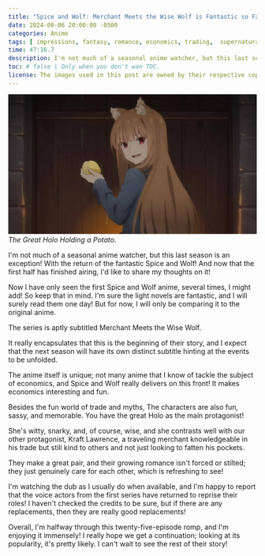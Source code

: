 ```yaml
---
title: "Spice and Wolf: Merchant Meets the Wise Wolf is Fantastic so Far!"
date: 2024-08-06 20:00:00 -0500
categories: Anime
tags: [ impressions, fantasy, romance, economics, trading,  supernatural, story, characters, plot ]
time: 47:16.7
description: I'm not much of a seasonal anime watcher, but this last season is an exception! With the return of the fantastic Spice and Wolf! And now that the first half has finished airing, I'd like to share my thoughts on it!
toc: # false | Only when you don't wan TOC.
license: The images used in this post are owned by their respective copyright owners. All rights reserved.  
---
```

![The Great Holo Holding a Potato.](/assets/images/2024-08-06-spice-and-wolf-merchant-meets-the-wise-wolf-is-fantastic-so-far!/the-great-holo-holding-a-potato.jpg)
_The Great Holo Holding a Potato._

I'm not much of a seasonal anime watcher, but this last season is an exception! With the return of the fantastic Spice and Wolf! And now that the first half has finished airing, I'd like to share my thoughts on it!

Now I have only seen the first Spice and Wolf anime, several times, I might add! So keep that in mind. I'm sure the light novels are fantastic, and I will surely read them one day! But for now, I will only be comparing it to the original anime.

The series is aptly subtitled Merchant Meets the Wise Wolf.

It really encapsulates that this is the beginning of their story, and I expect that the next season will have its own distinct subtitle hinting at the events to be unfolded.

The anime itself is unique; not many anime that I know of tackle the subject of economics, and Spice and Wolf really delivers on this front! It makes economics interesting and fun.

Besides the fun world of trade and myths, The characters are also fun, sassy, and memorable. You have the great Holo as the main protagonist!

She's witty, snarky, and, of course, wise, and she contrasts well with our other protagonist, Kraft Lawrence, a traveling merchant knowledgeable in his trade but still kind to others and not just looking to fatten his pockets.

They make a great pair, and their growing romance isn't forced or stilted; they just genuinely care for each other, which is refreshing to see!

I'm watching the dub as I usually do when available, and I'm happy to report that the voice actors from the first series have returned to reprise their roles! I haven't checked the credits to be sure, but if there are any replacements, then they are really good replacements!

Overall, I'm halfway through this twenty-five-episode romp, and I'm enjoying it immensely! I really hope we get a continuation; looking at its popularity, it's pretty likely. I can't wait to see the rest of their story!

